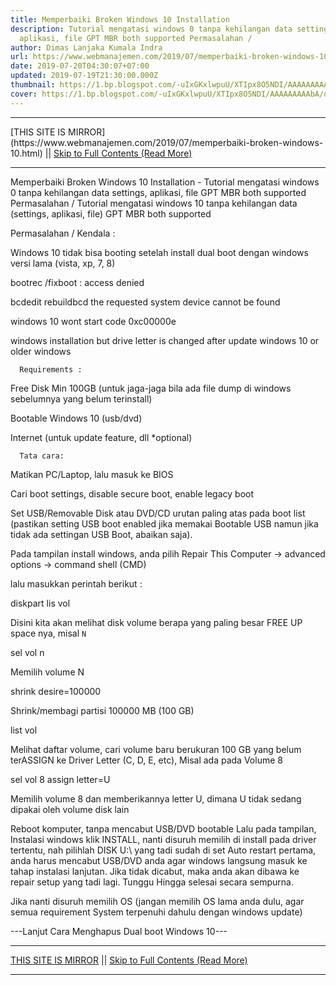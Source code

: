 ```yaml
---
title: Memperbaiki Broken Windows 10 Installation
description: Tutorial mengatasi windows 0 tanpa kehilangan data settings,
  aplikasi, file GPT MBR both supported Permasalahan /
author: Dimas Lanjaka Kumala Indra
url: https://www.webmanajemen.com/2019/07/memperbaiki-broken-windows-10.html
date: 2019-07-20T04:30:07+07:00
updated: 2019-07-19T21:30:00.000Z
thumbnail: https://1.bp.blogspot.com/-uIxGKxlwpuU/XTIpx8O5NDI/AAAAAAAAAbA/qVaaGh3genIYBE0rl0PDNTnt6RznLulJQCLcBGAs/s1600/2513807.jpg
cover: https://1.bp.blogspot.com/-uIxGKxlwpuU/XTIpx8O5NDI/AAAAAAAAAbA/qVaaGh3genIYBE0rl0PDNTnt6RznLulJQCLcBGAs/s1600/2513807.jpg
---
```


<hr/> [THIS SITE IS MIRROR](https://www.webmanajemen.com/2019/07/memperbaiki-broken-windows-10.html) || <a href="https://www.webmanajemen.com/2019/07/memperbaiki-broken-windows-10.html" rel="follow" class="button" id="read-more">Skip to Full Contents (Read More)</a> <hr/> Memperbaiki Broken Windows 10 Installation - Tutorial mengatasi windows 0 tanpa kehilangan data settings, aplikasi, file GPT MBR both supported Permasalahan / Tutorial mengatasi windows 10 tanpa kehilangan data (settings, aplikasi, file) GPT MBR both supported   
  
    
  
  Permasalahan / Kendala :  
    
      
Windows 10 tidak bisa booting setelah install dual boot dengan windows versi lama (vista, xp, 7, 8)
      
bootrec /fixboot : access denied
      
bcdedit rebuildbcd the requested system device cannot be found
      
windows 10 wont start code 0xc00000e
      
windows installation but drive letter is changed after update windows 10 or older windows
    
    
      Requirements :    
  
  
    
      
Free Disk Min 100GB (untuk jaga-jaga bila ada file dump di windows sebelumnya yang belum terinstall)
      
Bootable Windows 10 (usb/dvd)
      
Internet (untuk update feature, dll *optional)
    
    
      Tata cara:    
  
  
    
      
Matikan PC/Laptop, lalu masuk ke BIOS
      
Cari boot settings, disable secure boot, enable legacy boot
      
Set USB/Removable Disk atau DVD/CD urutan paling atas pada boot list (pastikan setting USB boot enabled jika memakai Bootable USB namun jika tidak ada settingan USB Boot, abaikan saja). 
      
      
Pada tampilan install windows, anda pilih Repair This Computer -> advanced options -> command shell (CMD)
                  
      
        
lalu masukkan perintah berikut :
        
diskpart
lis vol
        
Disini kita akan melihat disk volume berapa yang paling besar FREE UP space nya, misal `N`
        
sel vol n
        
Memilih volume N
        
shrink desire=100000
        
Shrink/membagi partisi 100000 MB (100 GB)
        
list vol
        
Melihat daftar volume, cari volume baru berukuran 100 GB yang belum terASSIGN ke Driver Letter (C, D, E, etc), Misal ada pada Volume 8
        
sel vol 8
assign letter=U
        
Memilih volume 8 dan memberikannya letter U, dimana U tidak sedang dipakai oleh volume disk lain

Reboot komputer, tanpa mencabut USB/DVD bootable
Lalu pada tampilan, Instalasi windows klik INSTALL, nanti disuruh memilih di install pada driver tertentu, nah pilihlah DISK U:\ yang tadi sudah di set
Auto restart pertama, anda harus mencabut USB/DVD anda agar windows langsung masuk ke tahap instalasi lanjutan. Jika tidak dicabut, maka anda akan dibawa ke repair setup yang tadi lagi.
Tunggu Hingga selesai secara sempurna.

Jika nanti disuruh memilih OS (jangan memilih OS lama anda dulu, agar semua requirement System terpenuhi dahulu dengan windows update)
      
      
---Lanjut Cara Menghapus Dual boot Windows 10--- <hr/> [THIS SITE IS MIRROR](https://www.webmanajemen.com/2019/07/memperbaiki-broken-windows-10.html) || <a href="https://www.webmanajemen.com/2019/07/memperbaiki-broken-windows-10.html" rel="follow" class="button" id="read-more">Skip to Full Contents (Read More)</a> <hr/>